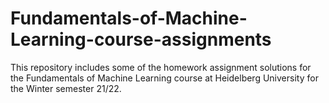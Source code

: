 # Fundamentals-of-Machine-Learning-course-assignments
This repository includes some of the homework assignment solutions for the Fundamentals of Machine Learning course at Heidelberg University for the Winter semester 21/22.
